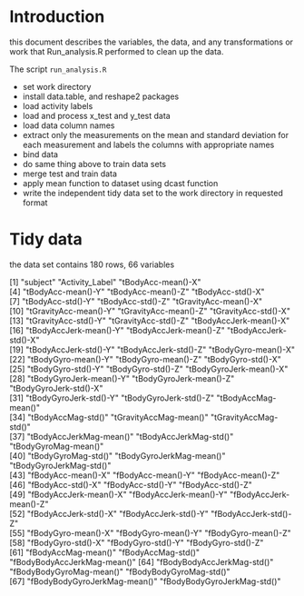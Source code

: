 

# Introduction

this document describes the variables, the data, and any transformations or work that Run_analysis.R performed to clean up the data.

The script `run_analysis.R`
- set work directory
- install data.table, and reshape2 packages
- load activity labels
- load and process x_test and y_test data
- load data column names
- extract only the measurements on the mean and standard deviation for each measurement and labels the columns with appropriate names
- bind data
- do same thing above to train data sets
- merge test and train data
- apply mean function to dataset using dcast function
- write the independent tidy data set to the work directory in requested format


# Tidy data

the data set contains 180 rows, 66 variables

[1] "subject"                     "Activity_Label"              "tBodyAcc-mean()-X"          
[4] "tBodyAcc-mean()-Y"           "tBodyAcc-mean()-Z"           "tBodyAcc-std()-X"           
[7] "tBodyAcc-std()-Y"            "tBodyAcc-std()-Z"            "tGravityAcc-mean()-X"       
[10] "tGravityAcc-mean()-Y"        "tGravityAcc-mean()-Z"        "tGravityAcc-std()-X"        
[13] "tGravityAcc-std()-Y"         "tGravityAcc-std()-Z"         "tBodyAccJerk-mean()-X"      
[16] "tBodyAccJerk-mean()-Y"       "tBodyAccJerk-mean()-Z"       "tBodyAccJerk-std()-X"       
[19] "tBodyAccJerk-std()-Y"        "tBodyAccJerk-std()-Z"        "tBodyGyro-mean()-X"         
[22] "tBodyGyro-mean()-Y"          "tBodyGyro-mean()-Z"          "tBodyGyro-std()-X"          
[25] "tBodyGyro-std()-Y"           "tBodyGyro-std()-Z"           "tBodyGyroJerk-mean()-X"     
[28] "tBodyGyroJerk-mean()-Y"      "tBodyGyroJerk-mean()-Z"      "tBodyGyroJerk-std()-X"      
[31] "tBodyGyroJerk-std()-Y"       "tBodyGyroJerk-std()-Z"       "tBodyAccMag-mean()"         
[34] "tBodyAccMag-std()"           "tGravityAccMag-mean()"       "tGravityAccMag-std()"       
[37] "tBodyAccJerkMag-mean()"      "tBodyAccJerkMag-std()"       "tBodyGyroMag-mean()"        
[40] "tBodyGyroMag-std()"          "tBodyGyroJerkMag-mean()"     "tBodyGyroJerkMag-std()"     
[43] "fBodyAcc-mean()-X"           "fBodyAcc-mean()-Y"           "fBodyAcc-mean()-Z"          
[46] "fBodyAcc-std()-X"            "fBodyAcc-std()-Y"            "fBodyAcc-std()-Z"           
[49] "fBodyAccJerk-mean()-X"       "fBodyAccJerk-mean()-Y"       "fBodyAccJerk-mean()-Z"      
[52] "fBodyAccJerk-std()-X"        "fBodyAccJerk-std()-Y"        "fBodyAccJerk-std()-Z"       
[55] "fBodyGyro-mean()-X"          "fBodyGyro-mean()-Y"          "fBodyGyro-mean()-Z"         
[58] "fBodyGyro-std()-X"           "fBodyGyro-std()-Y"           "fBodyGyro-std()-Z"          
[61] "fBodyAccMag-mean()"          "fBodyAccMag-std()"           "fBodyBodyAccJerkMag-mean()"
[64] "fBodyBodyAccJerkMag-std()"   "fBodyBodyGyroMag-mean()"     "fBodyBodyGyroMag-std()"     
[67] "fBodyBodyGyroJerkMag-mean()" "fBodyBodyGyroJerkMag-std()" 









